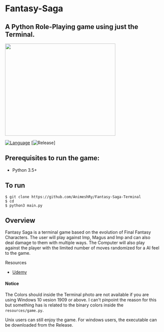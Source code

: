 # Fantasy-Saga 

## A Python Role-Playing game using just the Terminal.
<img src ="https://user-images.githubusercontent.com/54435702/80743495-ad4ba000-8b3a-11ea-94ed-254475618971.PNG" width ="360" height="300" />

[![Language](https://img.shields.io/badge/language-python-blue.svg?style=flat)](https://www.python.org)
[![Release](https://img.shields.io/badge/release-v2.0-orange.svg?style=flat)]

 ## Prerequisites to run the game:
 
 + Python 3.5+
  
## To run
```
$ git clone https://github.com/AnimeshRy/Fantasy-Saga-Terminal
$ cd 
$ python3 main.py
```
 
 ## Overview
 
 Fantasy Saga is a terminal game based on the evolution of Final Fantasy Characters. The user will play against Imp, Magus and Imp and can also deal damage to them with multiple ways. The Computer will also play against the player with the limited number of moves randomized for a AI feel to the game.


 
Resources
- [Udemy](https://www.udemy.com/course/python-complete/)
 
 #### Notice
 The Colors should inside the Terminal photo are not available if you are using Windows 10 vesion 1909 or above. I can't pinpoint the reason for this but something has is related to the binary colors inside the `resources/game.py`. 

 Unix users can still enjoy the game. 
 For windows users, the executable can be downloaded from the Release.